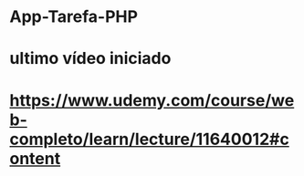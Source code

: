 # App-Tarefa-PHP
# ultimo vídeo iniciado
# https://www.udemy.com/course/web-completo/learn/lecture/11640012#content
